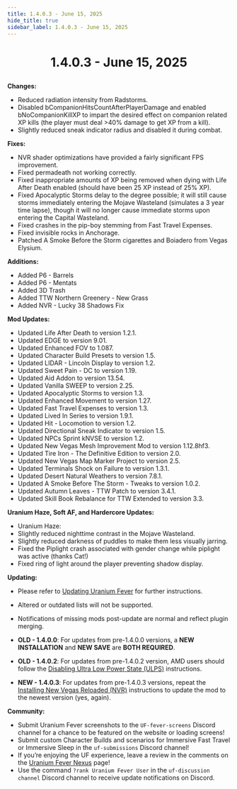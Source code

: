 ```yaml
---
title: 1.4.0.3 - June 15, 2025
hide_title: true
sidebar_label: 1.4.0.3 - June 15, 2025
---
```


# <p align="center"> 1.4.0.3 - June 15, 2025 </p>

**Changes:**
- Reduced radiation intensity from Radstorms.
- Disabled bCompanionHitsCountAfterPlayerDamage and enabled bNoCompanionKillXP to impart the desired effect on companion related XP kills (the player must deal >40% damage to get XP from a kill).
- Slightly reduced sneak indicator radius and disabled it during combat.

**Fixes:**
- NVR shader optimizations have provided a fairly significant FPS improvement.
- Fixed permadeath not working correctly.
- Fixed inappropriate amounts of XP being removed when dying with Life After Death enabled (should have been 25 XP instead of 25% XP).
- Fixed Apocalyptic Storms delay to the degree possible; it will still cause storms immediately entering the Mojave Wasteland (simulates a 3 year time lapse), though it will no longer cause immediate storms upon entering the Capital Wasteland.
- Fixed crashes in the pip-boy stemming from Fast Travel Expenses.
- Fixed invisible rocks in Anchorage.
- Patched A Smoke Before the Storm cigarettes and Boiadero from Vegas Elysium.

**Additions:**
- Added P6 - Barrels
- Added P6 - Mentats
- Added 3D Trash
- Added TTW Northern Greenery - New Grass
- Added NVR - Lucky 38 Shadows Fix

**Mod Updates:**
- Updated Life After Death to version 1.2.1.
- Updated EDGE to version 9.01.
- Updated Enhanced FOV to 1.087.
- Updated Character Build Presets to version 1.5.
- Updated LIDAR - Lincoln Display to version 1.2.
- Updated Sweet Pain - DC to version 1.19.
- Updated Aid Addon to version 13.54.
- Updated Vanilla SWEEP to version 2.25.
- Updated Apocalyptic Storms to version 1.3.
- Updated Enhanced Movement to version 1.27.
- Updated Fast Travel Expenses to version 1.3.
- Updated Lived In Series to version 1.9.1.
- Updated Hit - Locomotion to version 1.2.
- Updated Directional Sneak Indicator to version 1.5.
- Updated NPCs Sprint kNVSE to version 1.2.
- Updated New Vegas Mesh Improvement Mod to version 1.12.8hf3.
- Updated Tire Iron - The Definitive Edition to version 2.0.
- Updated New Vegas Map Marker Project to version 2.5.
- Updated Terminals Shock on Failure to version 1.3.1.
- Updated Desert Natural Weathers to version 7.8.1.
- Updated A Smoke Before The Storm - Tweaks to version 1.0.2.
- Updated Autumn Leaves - TTW Patch to version 3.4.1.
- Updated Skill Book Rebalance for TTW Extended to version 3.3.

**Uranium Haze, Soft AF, and Hardercore Updates:**
- Uranium Haze:
- Slightly reduced nighttime contrast in the Mojave Wasteland.
- Slightly reduced darkness of puddles to make them less visually jarring.
- Fixed the Piplight crash associated with gender change while piplight was active (thanks Cat!)
- Fixed ring of light around the player preventing shadow display.

**Updating:**
- Please refer to [Updating Uranium Fever](https://uraniumfever.net/docs/updating/) for further instructions.
- Altered or outdated lists will not be supported.
- Notifications of missing mods post-update are normal and reflect plugin merging.

- **OLD - 1.4.0.0**: For updates from pre-1.4.0.0 versions, a **NEW INSTALLATION** and **NEW SAVE** are **BOTH REQUIRED**.
- **OLD  - 1.4.0.2**: For updates from pre-1.4.0.2 version, AMD users should follow the [Disabling Ultra Low Power State (ULPS)](https://uraniumfever.net/docs/setupinstructions/#-nvidia-users---applying-nvidia-profile-) instructions.
- **NEW - 1.4.0.3**: For updates from pre-1.4.0.3 versions, repeat the [Installing New Vegas Reloaded (NVR)](https://uraniumfever.net/docs/setupinstructions/#-installing-new-vegas-reloaded-nvr-) instructions to update the mod to the newest version (yes, again).

 **Community:**
- Submit Uranium Fever screenshots to the `UF-fever-screens` Discord channel for a chance to be featured on the website or loading screens!
- Submit custom Character Builds and scenarios for Immersive Fast Travel or Immersive Sleep in the `uf-submissions` Discord channel!
- If you’re enjoying the UF experience, leave a review in the comments on the [Uranium Fever Nexus](https://www.nexusmods.com/newvegas/mods/89815?tab=posts&BH=3) page!
- Use the command `?rank Uranium Fever User` in the `uf-discussion channel` Discord channel to receive update notifications on Discord.
